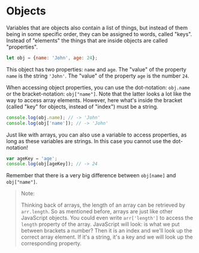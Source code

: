 # Objects

Variables that are objects also contain a list of things, but instead of them being in some specific order, they can be assigned to words, called "keys". Instead of "elements" the things that are inside objects are called "properties".


```js
let obj = {name: 'John', age: 24};
```

This object has two properties: `name` and `age`. The "value" of the property `name` is the string `'John'`. The "value" of the property `age` is the number `24`.

When accessing object properties, you can use the dot-notation: `obj.name` or the bracket-notation: `obj["name"]`. Note that the latter looks a lot like the way to access array elements. However, here what's inside the bracket (called "key" for objects, instead of "index") must be a string.

```js
console.log(obj.name); // -> 'John'
console.log(obj['name']); // -> 'John'
```

Just like with arrays, you can also use a variable to access properties, as long as these variables are strings. In this case you cannot use the dot-notation!

```js
var ageKey = 'age';
console.log(obj[ageKey]); // -> 24
```

Remember that there is a very big difference between `obj[name]` and `obj["name"]`.

> Note:
>
> Thinking back of arrays, the length of an array can be retrieved by `arr.length`. So as mentioned before, arrays are just like other JavaScript objects. You could even write `arr['length']` to access the `length` property of the array. JavaScript will look: is what we put between brackets a number? Then it is an index and we'll look up the correct array element. If it's a string, it's a key and we will look up the corresponding property.

